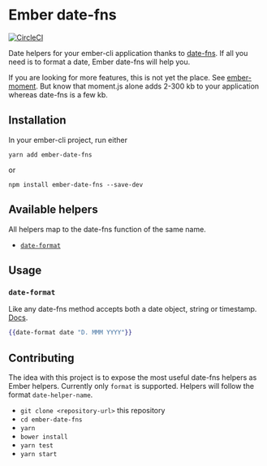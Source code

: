 # Ember date-fns

[![CircleCI](https://circleci.com/gh/oskarrough/ember-date-fns.svg?style=svg)](https://circleci.com/gh/oskarrough/ember-date-fns)

Date helpers for your ember-cli application thanks to [date-fns](https://date-fns.org/). If all you need is to format a date, Ember date-fns will help you.

If you are looking for more features, this is not yet the place. See [ember-moment](https://github.com/stefanpenner/ember-moment). But know that moment.js alone adds 2-300 kb to your application whereas date-fns is a few kb.

## Installation

In your ember-cli project, run either

`yarn add ember-date-fns`

or

`npm install ember-date-fns --save-dev`
  
## Available helpers

All helpers map to the date-fns function of the same name.

+ [`date-format`](#date-format)

## Usage

### `date-format`
Like any date-fns method accepts both a date object, string or timestamp.  [Docs](https://date-fns.org/docs/format).

```hbs
{{date-format date "D. MMM YYYY"}}
```

## Contributing

The idea with this project is to expose the most useful date-fns helpers as Ember helpers. Currently only `format` is supported. Helpers will follow the format `date-helper-name`.

* `git clone <repository-url>` this repository
* `cd ember-date-fns`
* `yarn`
* `bower install`
* `yarn test`
* `yarn start`
